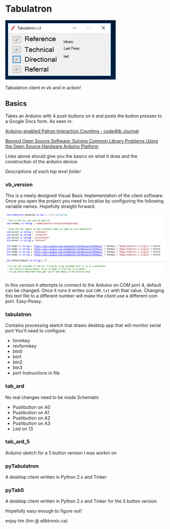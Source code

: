 # Tabulatron


![](tab_vb.PNG) 


Tabulatron client in vb and in action!

## Basics
Takes an Arduino with 4 push buttons on it and posts the button presses to a Google Docs form. As seen in:

[Arduino-enabled Patron Interaction Counting - code4lib Journal](http://journal.code4lib.org/articles/8200) 

[Beyond Open Source Software: Solving Common Library Problems Using the Open Source Hardware Arduino Platform](https://journal.lib.uoguelph.ca/index.php/perj/article/view/2497/) 


Links above should give you the basics on what it does and the construction of the arduino device. 

*Descriptions of each top level folder*

### vb_version
This is a newly designed Visual Basic Implementation of the client software.
Once you open the project you need to localize by configuring the following variable names. Hopefully straight forward.

![](vb_settings.PNG) 

In this version it attempts to connect to the Arduino on COM port 4, default can be changed. Once it runs it writes out `COM.txt` with that value. Changing this text file to a different number will make the client use a different com port. Easy-Peasy.

### tabulatron
Contains processing sketch that draws desktop app that will monitor serial port
You'll need to configure:
- formkey
- revformkey
- btn0
- btn1
- btn2
- btn3
- port 
Instructions in file

### tab_ard
No real changes need to be made
Schematic
- Pushbutton on A0
- Pushbutton on A1
- Pushbutton on A2
- Pushbutton on A3
- Led on 13

### tab_ard_5
Arduino sketch for a  5 button version I was workin on

### pyTabulatron
A desktop client written in Python 2.x and Tinker

### pyTab5
A desktop client written in Python 2.x and Tinker for the 5 button version


Hopefully easy enough to figure out!

enjoy
tim (tim @ elibtronic.ca)